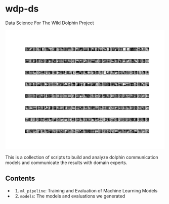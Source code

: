 # wdp-ds
Data Science For The Wild Dolphin Project

![filters](https://raw.githubusercontent.com/dkohlsdorf/wdp-ds/develop/models/v2_lstm_v4/filters1.png)

This is a collection of scripts to build and analyze dolphin communication models
and communicate the results with domain experts. 

## Contents

+ 1) `ml_pipeline`: Training and Evaluation of Machine Learning Models
+ 2) `models`: The models and evaluations we generated
